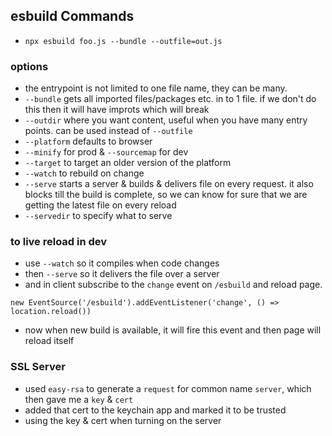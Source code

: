 ## esbuild Commands

- `npx esbuild foo.js --bundle --outfile=out.js`

###  options

- the entrypoint is not limited to one file name, they can be many.
- `--bundle` gets all imported files/packages etc. in to 1 file. if we don't do this then it will have improts which will break
- `--outdir` where you want content, useful when you have many entry points. can be used instead of `--outfile`
- `--platform` defaults to browser
- `--minify` for prod & `--sourcemap` for dev
- `--target` to target an older version of the platform
- `--watch` to rebuild on change
- `--serve` starts a server & builds & delivers file on every request. it also blocks till the build is complete, so we can know for sure that we are getting the latest file on every reload
- `--servedir` to specify what to serve

### to live reload in dev
- use `--watch` so it compiles when code changes
- then `--serve` so it delivers the file over a server
- and in client subscribe to the `change` event on `/esbuild` and reload page.
```
new EventSource('/esbuild').addEventListener('change', () => location.reload())
```
- now when new build is available, it will fire this event and then page will reload itself

### SSL Server
- used `easy-rsa` to generate a `request` for common name `server`, which then gave me a `key` & `cert`
- added that cert to the keychain app and marked it to be trusted
- using the key & cert when turning on the server